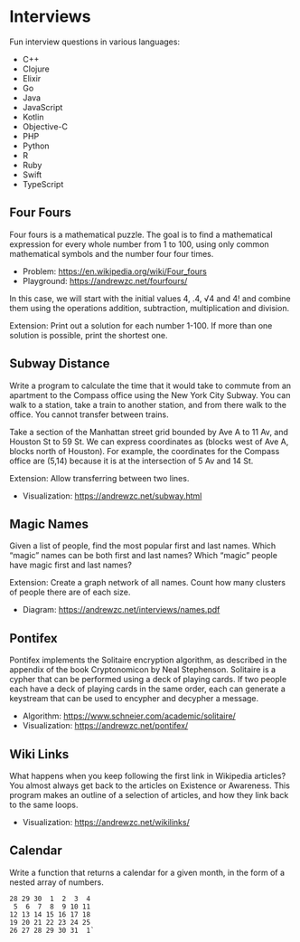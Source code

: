 # Interviews

Fun interview questions in various languages:

- C++
- Clojure
- Elixir
- Go
- Java
- JavaScript
- Kotlin
- Objective-C
- PHP
- Python
- R
- Ruby
- Swift
- TypeScript

## Four Fours

Four fours is a mathematical puzzle. The goal is to find a mathematical expression for every whole number from 1 to 100, using only common mathematical symbols and the number four four times.

- Problem: https://en.wikipedia.org/wiki/Four_fours
- Playground: https://andrewzc.net/fourfours/

In this case, we will start with the initial values 4, .4, √4 and 4! and combine them using the operations addition, subtraction, multiplication and division.

Extension: Print out a solution for each number 1-100. If more than one solution is possible, print the shortest one.

## Subway Distance

Write a program to calculate the time that it would take to commute from an apartment to the Compass office using the New York City Subway. You can walk to a station, take a train to another station, and from there walk to the office. You cannot transfer between trains.

Take a section of the Manhattan street grid bounded by Ave A to 11 Av, and Houston St to 59 St. We can express coordinates as (blocks west of Ave A, blocks north of Houston). For example, the coordinates for the Compass office are (5,14) because it is at the intersection of 5 Av and 14 St. 

Extension: Allow transferring between two lines. 

- Visualization: https://andrewzc.net/subway.html

## Magic Names

Given a list of people, find the most popular first and last names. Which “magic” names can be both first and last names? Which “magic” people have magic first and last names?

Extension: Create a graph network of all names. Count how many clusters of people there are of each size.

- Diagram: https://andrewzc.net/interviews/names.pdf

## Pontifex

Pontifex implements the Solitaire encryption algorithm, as described in the appendix of the book Cryptonomicon by Neal Stephenson. Solitaire is a cypher that can be performed using a deck of playing cards. If two people each have a deck of playing cards in the same order, each can generate a keystream that can be used to encypher and decypher a message.

- Algorithm: https://www.schneier.com/academic/solitaire/
- Visualization: https://andrewzc.net/pontifex/

## Wiki Links

What happens when you keep following the first link in Wikipedia articles? You almost always get back to the articles on Existence or Awareness. This program makes an outline of a selection of articles, and how they link back to the same loops. 

- Visualization: https://andrewzc.net/wikilinks/

## Calendar

Write a function that returns a calendar for a given month, in the form of a nested array of numbers.

```
28 29 30  1  2  3  4
 5  6  7  8  9 10 11
12 13 14 15 16 17 18
19 20 21 22 23 24 25
26 27 28 29 30 31  1` 
```

